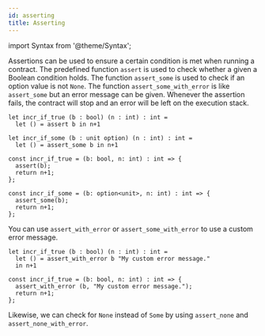 ```yaml
---
id: asserting
title: Asserting
---
```


import Syntax from '@theme/Syntax';

Assertions can be used to ensure a certain condition is met when
running a contract. The predefined function `assert` is used to check
whether a given a Boolean condition holds. The function `assert_some`
is used to check if an option value is not `None`. The function
`assert_some_with_error` is like `assert_some` but an error message
can be given. Whenever the assertion fails, the contract will stop and
an error will be left on the execution stack.

<Syntax syntax="cameligo">

```cameligo group=asserting
let incr_if_true (b : bool) (n : int) : int =
  let () = assert b in n+1

let incr_if_some (b : unit option) (n : int) : int =
  let () = assert_some b in n+1
```

</Syntax>

<Syntax syntax="jsligo">

```jsligo group=asserting
const incr_if_true = (b: bool, n: int) : int => {
  assert(b);
  return n+1;
};

const incr_if_some = (b: option<unit>, n: int) : int => {
  assert_some(b);
  return n+1;
};
```

</Syntax>

You can use `assert_with_error` or `assert_some_with_error` to use a
custom error message.

<Syntax syntax="cameligo">

```cameligo group=assert_with_error
let incr_if_true (b : bool) (n : int) : int =
  let () = assert_with_error b "My custom error message."
  in n+1
```

</Syntax>

<Syntax syntax="jsligo">

```jsligo group=assert_with_error
const incr_if_true = (b: bool, n: int) : int => {
  assert_with_error (b, "My custom error message.");
  return n+1;
};
```

</Syntax>

Likewise, we can check for `None` instead of `Some` by using
`assert_none` and `assert_none_with_error`.
